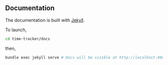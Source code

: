 ## Documentation ##

The documentation is built with [Jekyll](https://jekyllrb.com/).

To launch,

``` bash
cd time-tracker/docs
```

then,

``` bash
bundle exec jekyll serve # Docs will be visible at http://localhost:4000
```

